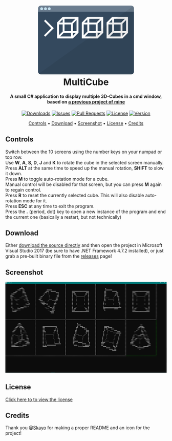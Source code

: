 <h1 align="center">
  <br>
  <img src="MultiCube-Icon.svg" width="300" alt="semicolon.js">
  <br>
  MultiCube
  <br>
</h1>

<h4 align="center">A small C# application to display multiple 3D-Cubes in a cmd window, based on <a href="https://github.com/kescherCode/RotatingCube">a previous project of mine</a></h4>

<p align="center">
  <a href="https://github.com/kescherCode/MultiCube/releases"><img src="https://img.shields.io/github/downloads/kescherCode/MultiCube/total.svg" alt="Downloads"></a>
  <a href="https://github.com/kescherCode/MultiCube/issues"><img src="https://img.shields.io/github/issues/kescherCode/MultiCube.svg" alt="Issues"></a>
  <a href="https://github.com/kescherCode/MultiCube/pulls"><img src="https://img.shields.io/github/issues-pr/kescherCode/MultiCube.svg" alt="Pull Requests" ></a>
  <a href="https://github.com/kescherCode/MultiCube/blob/master/LICENSE"><img src="https://img.shields.io/github/license/kescherCode/MultiCube.svg" alt="License"></a>
  <a href="https://github.com/kescherCode/MultiCube/releases/latest"><img src="https://img.shields.io/github/release/kescherCode/MultiCube.svg" alt="Version"></a>
</p>

<p align="center">
  <a href="#controls">Controls</a> •
  <a href="#download">Download</a> •
  <a href="#screenshot">Screenshot</a> •
  <a href="#license">License</a> •
  <a href="#credits">Credits</a>
</p>

## Controls

Switch between the 10 screens using the number keys on your numpad or top row.  
Use **W**, **A**, **S**, **D**, **J** and **K** to rotate the cube in the selected screen manually.  
Press **ALT** at the same time to speed up the manual rotation, **SHIFT** to slow it down.  
Press **M** to toggle auto-rotation mode for a cube.  
Manual control will be disabled for that screen, but you can press **M** again to regain control.  
Press **R** to reset the currently selected cube. This will also disable auto-rotation mode for it.  
Press **ESC** at any time to exit the program.  
Press the **.** (period, dot) key to open a new instance of the program and end the current one (basically a restart, but not technically)

## Download

Either [download the source directly](https://github.com/kescherCode/MultiCube/archive/master.zip) and then open the project in Microsoft Visual Studio 2017 (be sure to have .NET Framework 4.7.2 installed), or just grab a pre-built binary file from the [releases](https://github.com/kescherCode/MultiCube/releases) page!

## Screenshot

![Screenshot](screenshot.png)

## License

[Click here to to view the license](https://github.com/kescherCode/MultiCube/blob/master/LICENSE)

## Credits
Thank you [@Skayo](https://github.com/Skayo) for making a proper README and an icon for the project!
